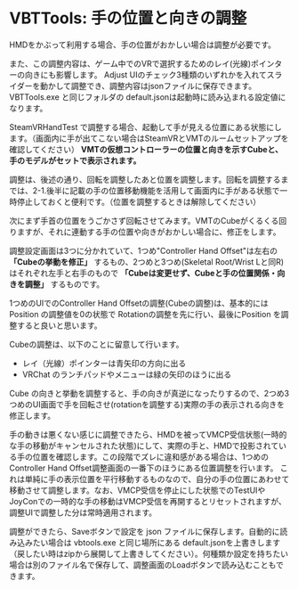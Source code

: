 # VBTTools: 手の位置と向きの調整
HMDをかぶって利用する場合、手の位置がおかしい場合は調整が必要です。

また、この調整内容は、ゲーム中でのVRで選択するためのレイ(光線)ポインターの向きにも影響します。
Adjust UIのチェック3種類のいずれかを入れてスライダーを動かして調整でき、調整内容はjsonファイルに保存できます。VBTTools.exe と同じフォルダの default.jsonは起動時に読み込まれる設定値になります。

SteamVRHandTest で調整する場合、起動して手が見える位置にある状態にします。（画面内に手が出てこない場合はSteamVRとVMTのルームセットアップを確認してください）
 **VMTの仮想コントローラーの位置と向きを示すCubeと、手のモデルがセットで表示されます。** 

調整は、後述の通り、回転を調整したあと位置を調整します。回転を調整するまでは、2-1.後半に記載の手の位置移動機能を活用して画面内に手がある状態で一時停止しておくと便利です。（位置を調整するときは解除してください）

次にまず手首の位置をうごかさず回転させてみます。VMTのCubeがくるくる回りますが、それに連動する手の位置や向きがおかしい場合に、修正をします。

調整設定画面は3つに分かれていて、1つめ"Controller Hand Offset"は左右の **「Cubeの挙動を修正」** するもの、2つめと3つめ(Skeletal Root/Wrist Lと同R)はそれぞれ左手と右手のもので **「Cubeは変更せず、Cubeと手の位置関係・向きを調整」** するものです。

1つめのUIでのController Hand Offsetの調整(Cubeの調整)は、基本的にはPosition の調整値を0の状態で Rotationの調整を先に行い、最後にPosition を調整すると良いと思います。

Cubeの調整は、以下のことに留意して行います。
- レイ（光線）ポインターは青矢印の方向に出る
- VRChat のランチパッドやメニューは緑の矢印のほうに出る

Cube の向きと挙動を調整すると、手の向きが真逆になったりするので、2つめ3つめのUI画面で手を回転させ(rotationを調整する)実際の手の表示される向きを修正します。

手の動きは悪くない感じに調整できたら、HMDを被ってVMCP受信状態(一時的な手の移動がキャンセルされた状態)にして、実際の手と、HMDで投影されている手の位置を確認します。この段階でズレに違和感がある場合は、1つめのController Hand Offset調整画面の一番下のほうにある位置調整を行います。
これは単純に手の表示位置を平行移動するものなので、自分の手の位置にあわせて移動させて調整します。なお、VMCP受信を停止にした状態でのTestUIやJoyConでの一時的な手の移動はVMCP受信を再開するとリセットされますが、調整UIで調整した分は常時適用されます。

調整ができたら、Saveボタンで設定を json ファイルに保存します。自動的に読み込みたい場合は vbtools.exe と同じ場所にある default.jsonを上書きします（戻したい時はzipから展開して上書きしてください）。何種類か設定を持ちたい場合は別のファイル名で保存して、調整画面のLoadボタンで読み込むこともできます。
